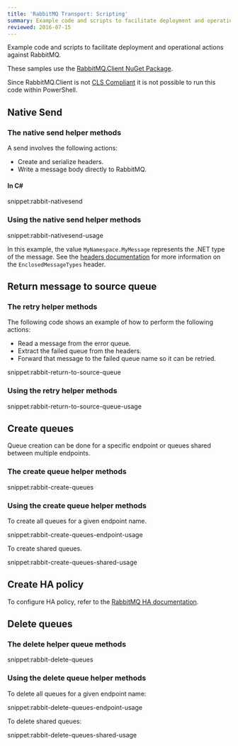```yaml
---
title: 'RabbitMQ Transport: Scripting'
summary: Example code and scripts to facilitate deployment and operational actions against RabbitMQ.
reviewed: 2016-07-15
---
```


Example code and scripts to facilitate deployment and operational actions against RabbitMQ.

These samples use the [RabbitMQ.Client NuGet Package](https://www.nuget.org/packages/RabbitMQ.Client/).

Since RabbitMQ.Client is not [CLS Compliant](https://msdn.microsoft.com/en-us/library/system.clscompliantattribute.aspx) it is not possible to run this code within PowerShell.


## Native Send


### The native send helper methods

A send involves the following actions:

 * Create and serialize headers.
 * Write a message body directly to RabbitMQ.


#### In C&#35;

snippet:rabbit-nativesend


### Using the native send helper methods

snippet:rabbit-nativesend-usage

In this example, the value `MyNamespace.MyMessage` represents the .NET type of the message. See the [headers documentation](/nservicebus/messaging/headers.md) for more information on the `EnclosedMessageTypes` header.


## Return message to source queue


### The retry helper methods

The following code shows an example of how to perform the following actions:

 * Read a message from the error queue.
 * Extract the failed queue from the headers.
 * Forward that message to the failed queue name so it can be retried.

snippet:rabbit-return-to-source-queue


### Using the retry helper methods

snippet:rabbit-return-to-source-queue-usage


## Create queues

Queue creation can be done for a specific endpoint or queues shared between multiple endpoints.


### The create queue helper methods

snippet:rabbit-create-queues


### Using the create queue helper methods

To create all queues for a given endpoint name.

snippet:rabbit-create-queues-endpoint-usage

To create shared queues.

snippet:rabbit-create-queues-shared-usage


## Create HA policy

To configure HA policy, refer to the [RabbitMQ HA documentation](https://www.rabbitmq.com/ha.html).


## Delete queues


### The delete helper queue methods

snippet:rabbit-delete-queues


### Using the delete queue helper methods

To delete all queues for a given endpoint name:

snippet:rabbit-delete-queues-endpoint-usage

To delete shared queues:

snippet:rabbit-delete-queues-shared-usage
